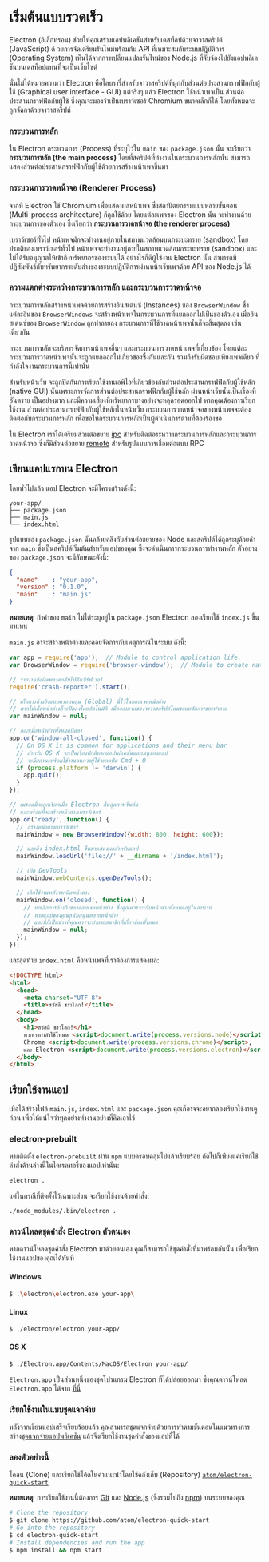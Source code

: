 # เริ่มต้นแบบรวดเร็ว

Electron (อิเล็กทรอน) ช่วยให้คุณสร้างแอปพลิเคชันสำหรับเดสท็อปด้วยจาวาสคริปต์ (JavaScript)
ด้ วยการจัดเตรียมรันไทม์พร้อมกับ API ที่เหมาะสมกับระบบปฎิบัติการ (Operating System)
เห็นได้จากการเปลี่ยนแปลงรันไทม์ของ Node.js ที่จับจ้องไปยังแอปพลิเคชันบนเดสท็อปแทนที่จะเป็นเว็บไซต์

นั่นไม่ได้หมายความว่า Electron คือไลบรารี่สำหรับจาวาสคริปต์ที่ผูกกับส่วนต่อประสานกราฟฟิกกับผู้ใช้
(Graphical user interface - GUI) แต่จริงๆ แล้ว Electron ใช้หน้าเพจเป็น
ส่วนต่อประสานกราฟฟิกกับผู้ใช้ ซึ่งคุณจะมองว่าเป็นเบราว์เซอร์ Chromium ขนาดเล็กก็ได้
โดยทั้งหมดจะถูกจัดกาด้วยจาวาสคริปต์

### กระบวนการหลัก

ใน Electron กระบวนการ (Process) ที่ระบุไว้ใน `main` ของ `package.json` นั้น
จะเรียกว่า __กระบวนการหลัก (the main process)__ โดยที่สคริปต์ที่ทำงานในกระบวนการหลักนั้น
สามารถแสดงส่วนต่อประสานกราฟฟิกกับผู้ใช้ด้วยการสร้างหน้าเพจขึ้นมา

### กระบวนการวาดหน้าจอ (Renderer Process)

จากที่ Electron ใช้ Chromium เพื่อแสดงผลหน้าเพจ ซึ่งสถาปัตยกรรมแบบหลายขั้นตอน
(Multi-process architecture) ก็ถูกใช้ด้วย โดยแต่ละเพจของ Electron นั้น
จะทำงานด้วยกระบวนการของตัวเอง ซึ่งเรียกว่า __กระบวนการวาดหน้าจอ (the renderer process)__

เบราว์เซอร์ทั่วไป หน้าเพจมักจะทำงานอยู่ภายในสภาพแวดล้อมบนกระบะทราย (sandbox)
โดยปรกติของเบราว์เซอร์ทั่วไป หน้าเพจจะทำงานอยู่ภายในสภาพแวดล้อมกระบะทราย (sandbox)
และไม่ได้รับอนุญาตให้เข้าถึงทรัพยากรของระบบได้ อย่างไรก็ดีผู้ใช้งาน Electron นั้น
สามารถมีปฏิสัมพันธ์กับทรัพยากรระดับล่างของระบบปฏิบัติการผ่านหน้าเว็บเพจด้วย API ของ Node.js ได้

### ความแตกต่างระหว่างกระบวนการหลัก และกระบวนการวาดหน้าจอ

กระบวนการหลักสร้างหน้าเพจด้วยการสร้างอินสเตนซ์ (Instances) ของ `BrowserWindow`
ซึ่งแต่ละอินของ `BrowserWindows` จะสร้างหน้าเพจในกระบวนการที่แยกออกไปเป็นของตัวเอง
เมื่ออินสเตนซ์ของ `BrowserWindow` ถูกทำลายลง กระบวนการที่ใช้วาดหน้าเพจนั้นก็จะสิ้นสุดลง
เช่นเดียวกัน

กระบวนการหลักจะบริหารจัดการหน้าเพจอื่นๆ และกระบวนการวาดหน้าเพจที่เกี่ยวข้อง
โดยแต่ละกระบวนการวาดหน้าเพจนั้นจะถูกแยกออกไม่เกี่ยวข้องซึ่งกันและกัน รวมถึงรับผิดชอบเพียงเพจเดียว
ที่กำลังใจงานกระบวนการนี้เท่านั้น

สำหรับหน้าเว็บ จะถูกปิดกันการเรียกใช้งานเอพีไอที่เกี่ยวข้องกับส่วนต่อประสานกราฟฟิกกับผู้ใช้หลัก
(native GUI) นั่นเพราะการจัดการส่วนต่อประสานกราฟฟิกกับผู้ใช้หลัก ผ่านหน้าเว็บนั้นเป็นเรื่องที่อันตราย
เป็นอย่างมาก และมีความเสี่ยงที่ทรัพยากรบางอย่างจะหลุดรอดออกไป หากคุณต้องการเรียกใช้งาน
ส่วนต่อประสานกราฟฟิกกับผู้ใช้หลักในหน้าเว็บ กระบวนการวาดหน้าจอของหน้าเพจจะต้องติดต่อกับกระบวนการหลัก
เพื่อขอให้กระบวนการหลักเป็นผู้ดำเนินการตามที่ต้องร้องขอ

ใน Electron เราได้เตรียมส่วนต่อขยาย [ipc](../api/ipc-renderer.md) สำหรับติดต่อระหว่างกระบวนการหลักและกระบวนการวาดหน้าจอ ซึ่งก็มีส่วนต่อขยาย [remote](../api/remote.md) สำหรับรูปแบบการเชื่อมต่อแบบ RPC

## เขียนแอปแรกบน Electron

โดยทั่วไปแล้ว แอป Electron จะมีโครงสร้างดังนี้:

```text
your-app/
├── package.json
├── main.js
└── index.html
```

รูปแบบของ `package.json` นั้นคล้ายคลึงกับส่วนต่อขยายของ Node และสคริปต์ได้ถูกระบุด้วยค่าจาก `main` ซึ่งเป็นสคริปต์เริ่มต้นสำหรับแอปของคุณ ซึ่งจะดำเนินการกระบวนการทำงานหลัก ตัวอย่างของ `package.json` จะมีลักษณะดังนี้:

```json
{
  "name"    : "your-app",
  "version" : "0.1.0",
  "main"    : "main.js"
}
```

__หมายเหตุ__: ถ้าค่าของ `main` ไม่ได้ระบุอยู่ใน `package.json` Electron ลองเรียกใช้
`index.js` ขึ้นมาแทน

`main.js` อาจะสร้างหน้าต่างและคอยจัดการกับเหตุการณ์ในระบบ ดังนี้:

```javascript
var app = require('app');  // Module to control application life.
var BrowserWindow = require('browser-window');  // Module to create native browser window.

// รายงานข้อผิดพลาดกลับไปยังเซิร์ฟเวอร์
require('crash-reporter').start();

// เก็บการอ้างอิงแบบครอบคลุม (Global) นี่ไว้ในออบเจคหน้าต่าง
// หากไม่เก็บหน้าต่างก็จะปิดลงโดยอัตโนมัติ เมื่อออบเจคของจาวาสคริปต์โดนระบบจัดการขยะทำลาย
var mainWindow = null;

// ออกเมื่อหน้าต่างทั้งหมดปิดลง
app.on('window-all-closed', function() {
  // On OS X it is common for applications and their menu bar
  // สำหรับ OS X จะเป็นเรื่องปกติหากแอปพลิเคชันและเมนูของแอป
  // จะมีสถานะพร้อมใช้งานจนกว่าผู้ใช้จะกดปุ่ม Cmd + Q
  if (process.platform != 'darwin') {
    app.quit();
  }
});

// เมธอดนี้จะถูกเรียกเมื่อ Electron สิ้นสุดการเริ่มต้น
// และพร้อมที่จะสร้างหน้าต่างเบราว์เซอร์
app.on('ready', function() {
  // สร้างหน้าต่างเบราว์เซอร์
  mainWindow = new BrowserWindow({width: 800, height: 600});

  // และดึง index.html ขึ้นมาแสดงผลสำหรับแอป
  mainWindow.loadUrl('file://' + __dirname + '/index.html');

  // เปิด DevTools
  mainWindow.webContents.openDevTools();

  // เลิกใช้งานหลังจากปิดหน้าต่าง
  mainWindow.on('closed', function() {
    // ยกเลิกการอ้างถึงของออบเจคหน้าต่าง ซึ่งคุณควรจะเก็บหน้าต่างทั้งหมดอยู่ในอาร์เรย์
    // หากแอปของคุณสนับสนุนหลายหน้าต่าง
    // และนี่ก็เป็นช่วงที่คุณควรจะทำลายสมาชิกที่เกี่ยวข้องทั้งหมด
    mainWindow = null;
  });
});
```

และสุดท้าย `index.html` คือหน้าเพจที่เราต้องการแสดงผล:

```html
<!DOCTYPE html>
<html>
  <head>
    <meta charset="UTF-8">
    <title>สวัสดี ชาวโลก!</title>
  </head>
  <body>
    <h1>สวัสดี ชาวโลก!</h1>
    พวกเรากำลังใช้โหนด <script>document.write(process.versions.node)</script>,
    Chrome <script>document.write(process.versions.chrome)</script>,
    และ Electron <script>document.write(process.versions.electron)</script>.
  </body>
</html>
```

## เรียกใช้งานแอป

เมื่อได้สร้างไฟล์ `main.js`, `index.html` และ `package.json` คุณก็อาจจะอยากลองเรียกใช้งานดูก่อน เพื่อให้แน่ใจว่าทุกอย่างทำงานอย่างที่คิดเอาไว้

### electron-prebuilt

หากติดตั้ง `electron-prebuilt` ผ่าน `npm` แบบครอบคลุมไปแล้วเรียบร้อย ถัดไปก็เพียงแค่เรียกใช้คำสั่งด้านล่างนี้ในไดเรคทอรี่ของแอปเท่านั้น:

```bash
electron .
```

แต่ในกรณีที่ติดตั้งไว้เฉพาะส่วน จะเรียกใช้งานด้วยคำสั่ง:

```bash
./node_modules/.bin/electron .
```

### ดาวน์โหลดชุดคำสั่ง Electron ตัวตนเอง

หากดาวน์โหลดชุดคำสั่ง Electron มาด้วยตนเอง คุณก็สามารถใช้ชุดคำสั่งที่มาพร้อมกันนั้น เพื่อเรียกใช้งานแอปของคุณได้ทันที

#### Windows

```bash
$ .\electron\electron.exe your-app\
```

#### Linux

```bash
$ ./electron/electron your-app/
```

#### OS X

```bash
$ ./Electron.app/Contents/MacOS/Electron your-app/
```

`Electron.app` เป็นส่วนหนึ่งของชุดโปรแกรม Electron ที่ได้ปล่อยออกมา ซึ่งคุณดาวน์โหลด
`Electron.app` ได้จาก [ที่นี่](https://github.com/atom/electron/releases)

### เรียกใช้งานในแบบชุดแจกจ่าย

หลังจากเขียนแอปเสร็จเรียบร้อยแล้ว คุณสามารถชุดแจกจ่ายด้วยการทำตามขั้นตอนในแนวทางการสร้าง[ชุดแจกจ่ายแอปพลิเคชัน](./application-distribution.md) แล้วจึงเรียกใช้งานชุดคำสั่งของแอปที่ได้

### ลองตัวอย่างนี้

โคลน (Clone) และเรียกใช้โค้ดในคำแนะนำโดยใช้คลังเก็บ (Repository) [`atom/electron-quick-start`](https://github.com/atom/electron-quick-start)

**หมายเหตุ**: การเรียกใช้งานนี้ต้องการ [Git](https://git-scm.com) และ [Node.js](https://nodejs.org/en/download/) (ซึ่งรวมไปถึง [npm](https://npmjs.org)) บนระบบของคุณ

```bash
# Clone the repository
$ git clone https://github.com/atom/electron-quick-start
# Go into the repository
$ cd electron-quick-start
# Install dependencies and run the app
$ npm install && npm start
```

